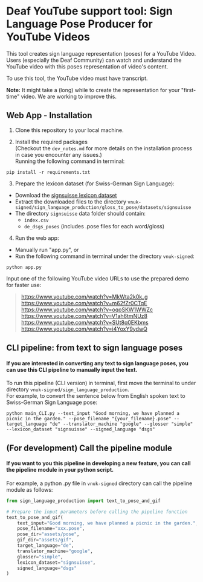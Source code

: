 # Deaf YouTube support tool: Sign Language Pose Producer for YouTube Videos  
This tool creates sign language representation (poses) for a YouTube Video. Users (especially the Deaf Community) can watch and understand the YouTube video with this poses representation of video's content.

To use this tool, the YouTube video must have transcript.  

**Note:** It might take a (long) while to create the representation for your "first-time" video. We are working to improve this.

## Web App - Installation 
1. Clone this repository to your local machine.

2. Install the required packages     
(Checkout the `dev_notes.md` for more details on the installation process in case you encounter any issues.)  
Running the following command in terminal:
```commandline
pip install -r requirements.txt
```


3. Prepare the lexicon dataset (for Swiss-German Sign Language):  
- Download the [signsuisse lexicon dataset](https://drive.google.com/file/d/1sVEASYo7CRQ1xfaXgPO8Mg1r4Hpux-vh/view?usp=sharing)
- Extract the downloaded files to the directory `vnuk-signed/sign_language_production/gloss_to_pose/datasets/signsuisse`
- The directory `signsuisse` data folder should contain:
  - `index.csv`
  - `de_dsgs_poses` (includes .pose files for each word/gloss)
4. Run the web app:
- Manually run "app.py", or
- Run the following command in terminal under the directory `vnuk-signed`:
```commandline
python app.py
```  
Input one of the following YouTube video URLs to use the prepared demo for faster use:
> https://www.youtube.com/watch?v=MkWta2k0k_g  
https://www.youtube.com/watch?v=m62fZr0CTqE  
https://www.youtube.com/watch?v=oqoSKW1WWZc  
https://www.youtube.com/watch?v=V1ah6tmNUz8  
https://www.youtube.com/watch?v=SUt8q0EKbms  
https://www.youtube.com/watch?v=i4YoxY9ydwQ  

## CLI pipeline: from text to sign language poses
#### If you are interested in converting any text to sign language poses, you can use this CLI pipeline to manually input the text.
To run this pipeline (CLI version) in terminal, first move the terminal to under directory `vnuk-signed/sign_language_production`.  
For example, to convert the sentence below from English spoken text to Swiss-German Sign Language pose:  
```commandline
python main_CLI.py --text_input "Good morning, we have planned a picnic in the garden." --pose_filename "{your_filename}.pose" --target_language "de" --translator_machine "google" --glosser "simple" --lexicon_dataset "signsuisse" --signed_language "dsgs" 
```

## (For development) Call the pipeline module
#### If you want to you this pipeline in developing a new feature, you can call the pipeline module in your python script.
For example, a python .py file in `vnuk-signed` directory can call the pipeline module as follows:
```python
from sign_language_production import text_to_pose_and_gif

# Prepare the input parameters before calling the pipeline function
text_to_pose_and_gif(
    text_input="Good morning, we have planned a picnic in the garden.",
    pose_filename="xxx.pose",
    pose_dir="assets/pose",
    gif_dir="assets/gif",
    target_language="de",
    translator_machine="google",
    glosser="simple",
    lexicon_dataset="signsuisse",
    signed_language="dsgs"
)
```
